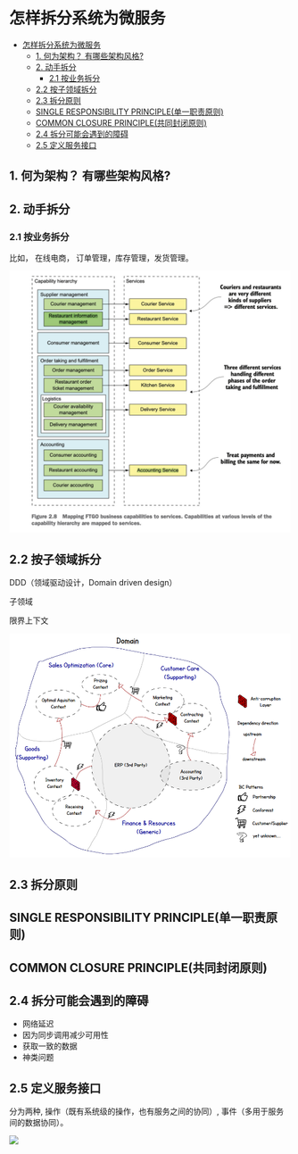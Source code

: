 怎样拆分系统为微服务
===============
- [怎样拆分系统为微服务](#怎样拆分系统为微服务)
  - [1. 何为架构？ 有哪些架构风格?](#1-何为架构-有哪些架构风格)
  - [2. 动手拆分](#2-动手拆分)
    - [2.1 按业务拆分](#21-按业务拆分)
  - [2.2 按子领域拆分](#22-按子领域拆分)
  - [2.3 拆分原则](#23-拆分原则)
  - [SINGLE RESPONSIBILITY PRINCIPLE(单一职责原则)](#single-responsibility-principle单一职责原则)
  - [COMMON CLOSURE PRINCIPLE(共同封闭原则)](#common-closure-principle共同封闭原则)
  - [2.4 拆分可能会遇到的障碍](#24-拆分可能会遇到的障碍)
  - [2.5 定义服务接口](#25-定义服务接口)
  

## 1. 何为架构？ 有哪些架构风格?
## 2. 动手拆分

### 2.1 按业务拆分

比如， 在线电商， 订单管理，库存管理，发货管理。

![Example](./assets/2.8.jpg)


## 2.2 按子领域拆分


DDD（领域驱动设计，Domain driven design）

子领域

限界上下文

![限界上下文](./assets/bounded_context.png)

## 2.3 拆分原则

## SINGLE RESPONSIBILITY PRINCIPLE(单一职责原则)

## COMMON CLOSURE PRINCIPLE(共同封闭原则)


## 2.4 拆分可能会遇到的障碍

* 网络延迟
* 因为同步调用减少可用性
* 获取一致的数据
* 神类问题

## 2.5 定义服务接口

分为两种, 操作（既有系统级的操作，也有服务之间的协同）, 事件（多用于服务间的数据协同）。

![](./assets/1627460364806.jpg)
